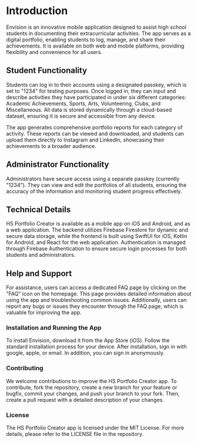 # Introduction
Envision is an innovative mobile application designed to assist high school students in documenting their extracurricular activities. The app serves as a digital portfolio, enabling students to log, manage, and share their achievements. It is available on both web and mobile platforms, providing flexibility and convenience for all users.

## Student Functionality
Students can log in to their accounts using a designated passkey, which is set to "1234" for testing purposes. Once logged in, they can input and describe activities they have participated in under six different categories: Academic Achievements, Sports, Arts, Volunteering, Clubs, and Miscellaneous. All data is stored dynamically through a cloud-based dataset, ensuring it is secure and accessible from any device.

The app generates comprehensive portfolio reports for each category of activity. These reports can be viewed and downloaded, and students can upload them directly to Instagram and LinkedIn, showcasing their achievements to a broader audience.

## Administrator Functionality
Administrators have secure access using a separate passkey (currently "1234"). They can view and edit the portfolios of all students, ensuring the accuracy of the information and monitoring student progress effectively.

## Technical Details
HS Portfolio Creator is available as a mobile app on iOS and Android, and as a web application. The backend utilizes Firebase Firestore for dynamic and secure data storage, while the frontend is built using SwiftUI for iOS, Kotlin for Android, and React for the web application. Authentication is managed through Firebase Authentication to ensure secure login processes for both students and administrators.

## Help and Support
For assistance, users can access a dedicated FAQ page by clicking on the "FAQ" icon on the homepage. This page provides detailed information about using the app and troubleshooting common issues. Additionally, users can report any bugs or issues they encounter through the FAQ page, which is valuable for improving the app.

### Installation and Running the App
To install Envision, download it from the App Store (iOS). Follow the standard installation process for your device. After installation, sign in with google, apple, or email. In addition, you can sign in anonymously.

### Contributing
We welcome contributions to improve the HS Portfolio Creator app. To contribute, fork the repository, create a new branch for your feature or bugfix, commit your changes, and push your branch to your fork. Then, create a pull request with a detailed description of your changes.

### License
The HS Portfolio Creator app is licensed under the MIT License. For more details, please refer to the LICENSE file in the repository.

